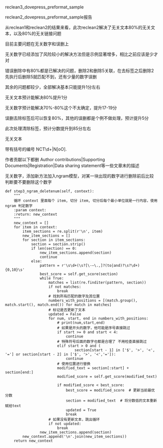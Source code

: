reclean3_dovepress_preformat_sample

reclean2_dovepress_preformat_sample报告

从reclean1和reclean2的结果来看，此次reclean2解决了无关文本80%的无关文本，以及80%的无关链接问题

目前主要问题在无关数字和误删上

无关数字已经添加了风险较小的解决方法但是示例显著增多，相比之前应该是少才对

错误删除中有80%都是已解决的问题，删除2和删除5关联，在去标签之后删除2先执行后删除5就匹配不到，还有少量的数字误删

其余的问题都较少，全部解决基本只能提升1分左右

无关文本预计能解决80%提升1分

无关数字预计能解决70%-80%这个不太确定，提升17-19分

误删去除标签后可以恢复80%，其他的误删都是个例不做处理，预计提升5分

此次处理清除标签，预计分数提升到85分左右

无关文本

带有括号的编号 NCT\d+|N[oO]\.

作者贡献以下都删
Author contributions|Supporting Documents|Registration|Data sharing statement等一些文章末的描述

无关数字，添加新方法加入ngram模型，对某一块出现的数字进行删除前后比较判断要不要删除这个数字

```
def step3_ngram_deletenum(self, context):
    """
    循环 context 里面每个 item, 切分 item, 切分后每个最小单位就是一行内容，使用 ngram 判定数字
    :param context:
    :return: new_context
    """
    new_context = []
    for item in context:
        item_sections = re.split(r'\n', item)
        new_item_sections = []
        for section in item_sections:
            section = section.strip()
            if len(section) == 0:
                new_item_sections.append(section)
                continue
            else:
                pattern = r'\s\d+(\s?[\-–\.,]?(to|and)?\s?\d+){0,10}\s'
                best_score = self.get_score(section)
                while True:
                    matches = list(re.finditer(pattern, section))
                    if not matches:
                        break
                    # 找到所有匹配的数字及其位置
                    numbers_with_positions = [(match.group(), match.start(), match.end()) for match in matches]
                    # 标记是否更新了文本
                    updated = False
                    for num, start, end in numbers_with_positions:
                        # print(num,start,end)
                        # 如果是开头的数字，他可能是序号直接跳过
                        if start >= 0 and start < 4:
                            continue
                        # 特殊符号后面的数字也都是合理了 不用检查直接跳过
                        elif start > 0 and (
                                section[start - 1] in ['$', '>', '<', '='] or section[start - 2] in ['$', '>', '<','=']):
                            continue
                        # 使用位置进行替换
                        modified_text = section[:start] + section[end:]
                        modified_score = self.get_score(modified_text)

                        if modified_score < best_score:
                            best_score = modified_score  # 更新当前最优分数
                            section = modified_text  # 将分数低的文本重新赋给text
                            updated = True
                            break
                    # 如果没有更新文本，跳出循环
                    if not updated:
                        break
                new_item_sections.append(section)
        new_context.append('\n'.join(new_item_sections))
    return new_context
```

